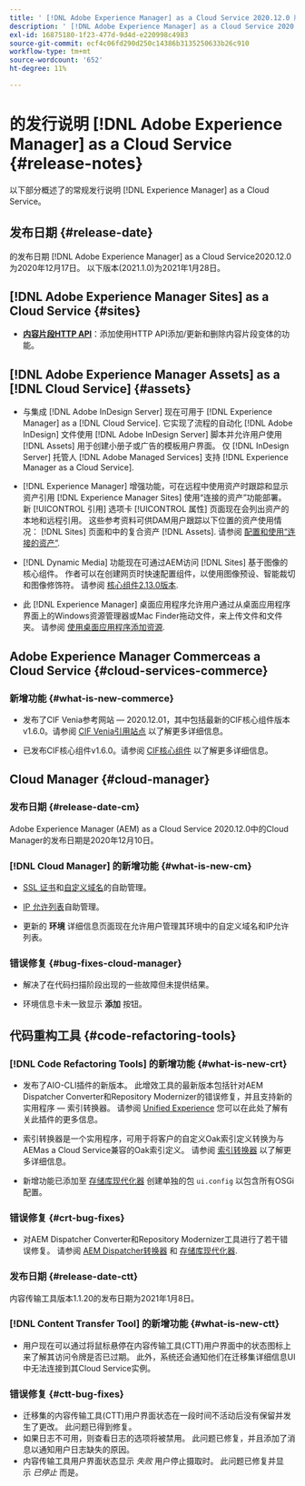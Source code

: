 ```yaml
---
title: ' [!DNL Adobe Experience Manager] as a Cloud Service 2020.12.0 版的发行说明。'
description: ' [!DNL Adobe Experience Manager] as a Cloud Service 2020.12.0 版的发行说明。'
exl-id: 16875180-1f23-477d-9d4d-e220998c4983
source-git-commit: ecf4c06fd290d250c14386b3135250633b26c910
workflow-type: tm+mt
source-wordcount: '652'
ht-degree: 11%

---
```


# 的发行说明 [!DNL Adobe Experience Manager] as a Cloud Service {#release-notes}

以下部分概述了的常规发行说明 [!DNL Experience Manager] as a Cloud Service。

## 发布日期 {#release-date}

的发布日期 [!DNL Adobe Experience Manager] as a Cloud Service2020.12.0为2020年12月17日。
以下版本(2021.1.0)为2021年1月28日。

## [!DNL Adobe Experience Manager Sites] as a Cloud Service {#sites}

* **[内容片段HTTP API](/help/assets/content-fragments/assets-api-content-fragments.md)**：添加使用HTTP API添加/更新和删除内容片段变体的功能。

## [!DNL Adobe Experience Manager Assets] as a [!DNL Cloud Service] {#assets}

* 与集成 [!DNL Adobe InDesign Server] 现在可用于 [!DNL Experience Manager] as a [!DNL Cloud Service]. 它实现了流程的自动化 [!DNL Adobe InDesign] 文件使用 [!DNL Adobe InDesign Server] 脚本并允许用户使用 [!DNL Assets] 用于创建小册子或广告的模板用户界面。 仅 [!DNL InDesign Server] 托管人 [!DNL Adobe Managed Services] 支持 [!DNL Experience Manager as a Cloud Service]. <!-- TBD: Add link to article. -->

* [!DNL Experience Manager] 增强功能，可在远程中使用资产时跟踪和显示资产引用 [!DNL Experience Manager Sites] 使用“连接的资产”功能部署。 新 [!UICONTROL 引用] 选项卡 [!UICONTROL 属性] 页面现在会列出资产的本地和远程引用。 这些参考资料可供DAM用户跟踪以下位置的资产使用情况： [!DNL Sites] 页面和中的复合资产 [!DNL Assets]. 请参阅 [配置和使用“连接的资产”](/help/assets/use-assets-across-connected-assets-instances.md).

* [!DNL Dynamic Media] 功能现在可通过AEM访问 [!DNL Sites] 基于图像的核心组件。 作者可以在创建网页时快速配置组件，以使用图像预设、智能裁切和图像修饰符。 请参阅 [核心组件2.13.0版本](https://github.com/adobe/aem-core-wcm-components/releases/tag/core.wcm.components.reactor-2.13.0).

* 此 [!DNL Experience Manager] 桌面应用程序允许用户通过从桌面应用程序界面上的Windows资源管理器或Mac Finder拖动文件，来上传文件和文件夹。 请参阅 [使用桌面应用程序添加资源](https://experienceleague.adobe.com/docs/experience-manager-desktop-app/using/using.html#upload-and-add-new-assets-to-aem).

## Adobe Experience Manager Commerceas a Cloud Service {#cloud-services-commerce}

### 新增功能 {#what-is-new-commerce}

* 发布了CIF Venia参考网站 — 2020.12.01，其中包括最新的CIF核心组件版本v1.6.0。请参阅 [CIF Venia引用站点](https://github.com/adobe/aem-cif-guides-venia/releases/tag/venia-2020.12.01) 以了解更多详细信息。

* 已发布CIF核心组件v1.6.0。请参阅 [CIF核心组件](https://github.com/adobe/aem-core-cif-components/releases/tag/core-cif-components-reactor-1.6.0) 以了解更多详细信息。

## Cloud Manager {#cloud-manager}

### 发布日期 {#release-date-cm}

Adobe Experience Manager (AEM) as a Cloud Service 2020.12.0中的Cloud Manager的发布日期是2020年12月10日。

### [!DNL Cloud Manager] 的新增功能 {#what-is-new-cm}

* [SSL 证书](/help/implementing/cloud-manager/managing-ssl-certifications/introduction.md)和[自定义域名](/help/implementing/cloud-manager/custom-domain-names/introduction.md)的自助管理。

* [IP 允许列表](/help/implementing/cloud-manager/ip-allow-lists/introduction.md)自助管理。

* 更新的 **环境** 详细信息页面现在允许用户管理其环境中的自定义域名和IP允许列表。

### 错误修复 {#bug-fixes-cloud-manager}

* 解决了在代码扫描阶段出现的一些故障但未提供结果。

* 环境信息卡未一致显示 **添加** 按钮。

## 代码重构工具 {#code-refactoring-tools}

### [!DNL Code Refactoring Tools] 的新增功能 {#what-is-new-crt}

* 发布了AIO-CLI插件的新版本。 此增效工具的最新版本包括针对AEM Dispatcher Converter和Repository Modernizer的错误修复，并且支持新的实用程序 — 索引转换器。 请参阅 [Unified Experience](https://experienceleague.adobe.com/docs/experience-manager-cloud-service/content/migration-journey/refactoring-tools/unified-experience.html#benefits) 您可以在此处了解有关此插件的更多信息。

* 索引转换器是一个实用程序，可用于将客户的自定义Oak索引定义转换为与AEMas a Cloud Service兼容的Oak索引定义。 请参阅 [索引转换器](https://github.com/adobe/aem-cloud-service-source-migration/tree/master/packages/index-converter) 以了解更多详细信息。

* 新增功能已添加至 [存储库现代化器](https://github.com/adobe/aem-cloud-service-source-migration/tree/master/packages/repository-modernizer) 创建单独的包 `ui.config` 以包含所有OSGi配置。

### 错误修复 {#crt-bug-fixes}

* 对AEM Dispatcher Converter和Repository Modernizer工具进行了若干错误修复。 请参阅 [AEM Dispatcher转换器](https://github.com/adobe/aem-cloud-service-source-migration/tree/master/packages/dispatcher-converter) 和 [存储库现代化器](https://github.com/adobe/aem-cloud-service-source-migration/tree/master/packages/repository-modernizer).

### 发布日期 {#release-date-ctt}

内容传输工具版本1.1.20的发布日期为2021年1月8日。

### [!DNL Content Transfer Tool] 的新增功能 {#what-is-new-ctt}

* 用户现在可以通过将鼠标悬停在内容传输工具(CTT)用户界面中的状态图标上来了解其访问令牌是否已过期。 此外，系统还会通知他们在迁移集详细信息UI中无法连接到其Cloud Service实例。

### 错误修复 {#ctt-bug-fixes}

* 迁移集的内容传输工具(CTT)用户界面状态在一段时间不活动后没有保留并发生了更改。 此问题已得到修复。
* 如果日志不可用，则查看日志的选项将被禁用。 此问题已修复，并且添加了消息以通知用户日志缺失的原因。
* 内容传输工具用户界面状态显示 *失败* 用户停止摄取时。 此问题已修复并显示 *已停止* 而是。
